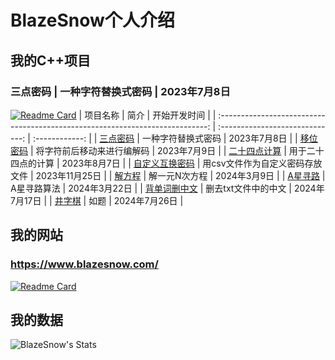 # BlazeSnow个人介绍

## 我的C++项目

### 三点密码 | 一种字符替换式密码 | 2023年7月8日

[![Readme Card](https://github-readme-stats-blazesnows-projects.vercel.app/api/pin/?username=BlazeSnow&repo=three-point-password)](https://github.com/BlazeSnow/three-point-password)
|                                   项目名称                                    |              简介               |  开始开发时间  |
| :---------------------------------------------------------------------------: | :-----------------------------: | :------------: |
|         [三点密码](https://github.com/BlazeSnow/three-point-password)         |       一种字符替换式密码        |  2023年7月8日  |
|         [移位密码](https://github.com/BlazeSnow/displacement-cipher)          |   将字符前后移动来进行编解码    |  2023年7月9日  |
|       [二十四点计算](https://github.com/BlazeSnow/24-point-calculation)       |       用于二十四点的计算        |  2023年8月7日  |
|  [自定义互换密码](https://github.com/BlazeSnow/Custom-interchange-password)   | 用csv文件作为自定义密码存放文件 | 2023年11月25日 |
|           [解方程](https://github.com/BlazeSnow/solving-equations)            |          解一元N次方程          |  2024年3月9日  |
|           [A星寻路](https://github.com/BlazeSnow/astar-pathfinding)           |           A星寻路算法           | 2024年3月22日  |
| [背单词删中文](https://github.com/BlazeSnow/Delete-characters-except-English) |       删去txt文件中的中文       | 2024年7月17日  |
|              [井字棋](https://github.com/BlazeSnow/Tic-Tac-Toe)               |              如题               | 2024年7月26日  |

## 我的网站

### <https://www.blazesnow.com/>

[![Readme Card](https://github-readme-stats-blazesnows-projects.vercel.app/api/pin/?username=BlazeSnow&repo=blazesnow.github.io)](https://github.com/anuraghazra/github-readme-stats)

## 我的数据

![BlazeSnow's Stats](https://github-readme-stats.vercel.app/api?username=BlazeSnow&theme=default&show_icons=true&hide_border=true&count_private=true)